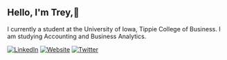 ## Hello, I'm Trey,👋

I currently a student at the University of Iowa, Tippie College of Business. I am studying Accounting and Business Analytics. 

[![LinkedIn](https://img.shields.io/badge/-LinkedIn-blue?logo=linkedin&style=flat-square)](https://www.linkedin.com/in/trey--wagner/)
[![Website](https://img.shields.io/badge/-Website-red?logo=Google%20chrome&style=flat-square)](https://treywagner.com/)
[![Twitter](https://img.shields.io/badge/-Twitter-1DA1F2?logo=twitter&style=flat-square)](https://x.com/TreyW1016)